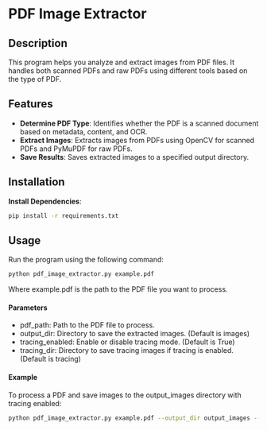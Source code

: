 # PDF Image Extractor

## Description

This program helps you analyze and extract images from PDF files. It handles both scanned PDFs and raw PDFs using different tools based on the type of PDF.

## Features

- **Determine PDF Type**: Identifies whether the PDF is a scanned document based on metadata, content, and OCR.
- **Extract Images**: Extracts images from PDFs using OpenCV for scanned PDFs and PyMuPDF for raw PDFs.
- **Save Results**: Saves extracted images to a specified output directory.

## Installation

**Install Dependencies**:

   ```bash
   pip install -r requirements.txt
```
## Usage
Run the program using the following command:
   ```bash
   python pdf_image_extractor.py example.pdf
```
Where example.pdf is the path to the PDF file you want to process.

#### Parameters
- pdf_path: Path to the PDF file to process.  
- output_dir: Directory to save the extracted images. (Default is images)  
- tracing_enabled: Enable or disable tracing mode. (Default is True)  
- tracing_dir: Directory to save tracing images if tracing is enabled. (Default is tracing)  

#### Example
To process a PDF and save images to the output_images directory with tracing enabled:
   ```bash
   python pdf_image_extractor.py example.pdf --output_dir output_images --tracing_enabled True --tracing_dir trace_images
   ```

